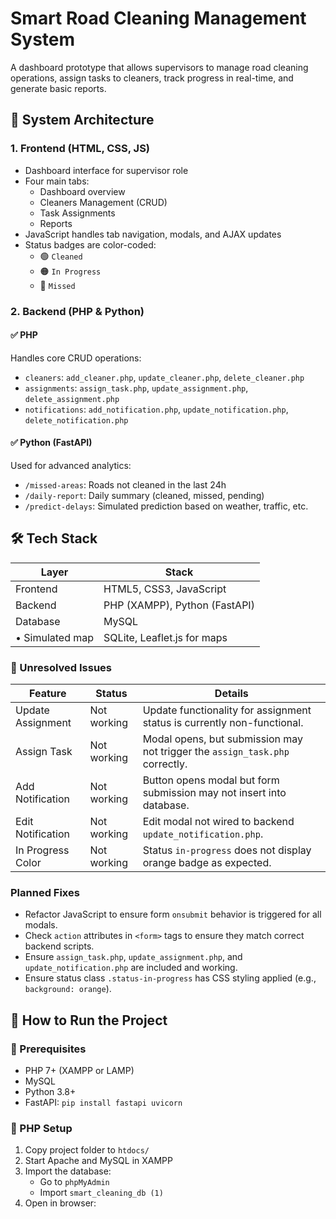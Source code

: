 # Smart Road Cleaning Management System

A dashboard prototype that allows supervisors to manage road cleaning operations, assign tasks to cleaners, track progress in real-time, and generate basic reports.

## 📐 System Architecture

### 1. Frontend (HTML, CSS, JS)
- Dashboard interface for supervisor role
- Four main tabs:
  - Dashboard overview
  - Cleaners Management (CRUD)
  - Task Assignments
  - Reports
- JavaScript handles tab navigation, modals, and AJAX updates
- Status badges are color-coded:
  - 🟢 `Cleaned`
  - 🟠 `In Progress`
  - 🔴 `Missed`

### 2. Backend (PHP & Python)
#### ✅ PHP
Handles core CRUD operations:
- `cleaners`: `add_cleaner.php`, `update_cleaner.php`, `delete_cleaner.php`
- `assignments`: `assign_task.php`, `update_assignment.php`, `delete_assignment.php`
- `notifications`: `add_notification.php`, `update_notification.php`, `delete_notification.php`

#### ✅ Python (FastAPI)
Used for advanced analytics:
- `/missed-areas`: Roads not cleaned in the last 24h
- `/daily-report`: Daily summary (cleaned, missed, pending)
- `/predict-delays`: Simulated prediction based on weather, traffic, etc.

## 🛠️ Tech Stack

| Layer              | Stack                        |
|--------------------|------------------------------|
| Frontend           | HTML5, CSS3, JavaScript      |
| Backend            | PHP (XAMPP), Python (FastAPI)|
| Database           | MySQL                        |
| •	Simulated map    | SQLite, Leaflet.js for maps  |


### 🔧 Unresolved Issues

| Feature                | Status    | Details                                                                 |
|------------------------|-----------|-------------------------------------------------------------------------|
| Update Assignment      | Not working | Update functionality for assignment status is currently non-functional. |
| Assign Task            | Not working | Modal opens, but submission may not trigger the `assign_task.php` correctly. |
| Add Notification       | Not working | Button opens modal but form submission may not insert into database.   |
| Edit Notification      | Not working | Edit modal not wired to backend `update_notification.php`.             |
| In Progress Color      | Not working | Status `in-progress` does not display orange badge as expected.        |

### Planned Fixes

- Refactor JavaScript to ensure form `onsubmit` behavior is triggered for all modals.
- Check `action` attributes in `<form>` tags to ensure they match correct backend scripts.
- Ensure `assign_task.php`, `update_assignment.php`, and `update_notification.php` are included and working.
- Ensure status class `.status-in-progress` has CSS styling applied (e.g., `background: orange`).

## 🧪 How to Run the Project

### 🔹 Prerequisites
- PHP 7+ (XAMPP or LAMP)
- MySQL
- Python 3.8+
- FastAPI: `pip install fastapi uvicorn`

### 🔹 PHP Setup
1. Copy project folder to `htdocs/`
2. Start Apache and MySQL in XAMPP
3. Import the database:
   - Go to `phpMyAdmin`
   - Import `smart_cleaning_db (1)`
4. Open in browser:
